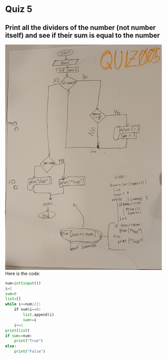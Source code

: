 # Quiz 5
## Print all the dividers of the number (not number itself) and see if their sum is equal to the number
![](https://github.com/AleksandarDzudzevic/Unit-1/blob/main/quiz005.jpg)
Here is the code:
```.py
num=int(input())
i=1
sum=0
list=[]
while i<=num//2:
    if num%i==0:
        list.append(i)
        sum+=i
    i+=1
print(list)
if sum==num:
    print("True")
else:
    print("False")
```
